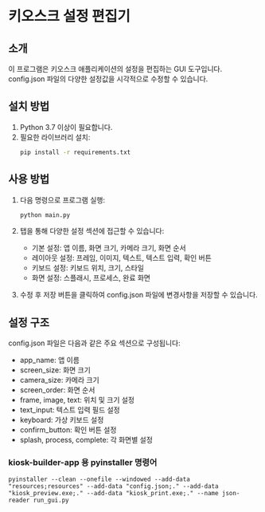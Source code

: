 # 키오스크 설정 편집기

## 소개
이 프로그램은 키오스크 애플리케이션의 설정을 편집하는 GUI 도구입니다. config.json 파일의 다양한 설정값을 시각적으로 수정할 수 있습니다.

## 설치 방법
1. Python 3.7 이상이 필요합니다.
2. 필요한 라이브러리 설치:
   ```bash
   pip install -r requirements.txt
   ```

## 사용 방법
1. 다음 명령으로 프로그램 실행:
   ```bash
   python main.py
   ```
2. 탭을 통해 다양한 설정 섹션에 접근할 수 있습니다:
   - 기본 설정: 앱 이름, 화면 크기, 카메라 크기, 화면 순서
   - 레이아웃 설정: 프레임, 이미지, 텍스트, 텍스트 입력, 확인 버튼
   - 키보드 설정: 키보드 위치, 크기, 스타일
   - 화면 설정: 스플래시, 프로세스, 완료 화면

3. 수정 후 저장 버튼을 클릭하여 config.json 파일에 변경사항을 저장할 수 있습니다.

## 설정 구조
config.json 파일은 다음과 같은 주요 섹션으로 구성됩니다:
- app_name: 앱 이름
- screen_size: 화면 크기
- camera_size: 카메라 크기
- screen_order: 화면 순서
- frame, image, text: 위치 및 크기 설정
- text_input: 텍스트 입력 필드 설정
- keyboard: 가상 키보드 설정
- confirm_button: 확인 버튼 설정
- splash, process, complete: 각 화면별 설정 

### kiosk-builder-app 용 pyinstaller 명령어
```
pyinstaller --clean --onefile --windowed --add-data "resources;resources" --add-data "config.json;." --add-data "kiosk_preview.exe;." --add-data "kiosk_print.exe;." --name json-reader run_gui.py
```